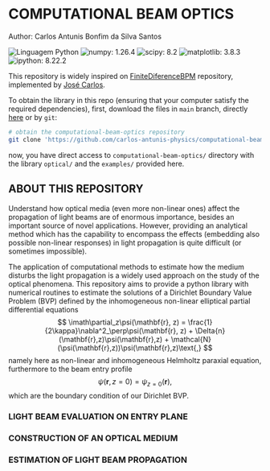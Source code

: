 # COMPUTATIONAL BEAM OPTICS

Author: Carlos Antunis Bonfim da Silva Santos

![Linguagem Python](https://img.shields.io/badge/Linguagem%20Python-3572A5?style=plastic)
![numpy: 1.26.4](https://img.shields.io/badge/numpy-1.26.4-green?style=plastic)
![scipy: 8.2](https://img.shields.io/badge/scipy-8.2-green?style=plastic)
![matplotlib: 3.8.3](https://img.shields.io/badge/matplotlib-3.8.3-green?style=plastic)
![ipython: 8.22.2](https://img.shields.io/badge/ipython-8.22.2-green?style=plastic)

This repository is widely inspired on [FiniteDiferenceBPM](https://github.com/Windier/FiniteDifferenceBPM) repository, implemented by [José Carlos](https://github.com/Windier).

To obtain the library in this repo (ensuring that your computer satisfy the required dependencies), first, download the files in `main` branch, directly [here](https://github.com/carlos-antunis-physics/computational-beam-optics/archive/refs/heads/main.zip) or by `git`:

```bash
# obtain the computational-beam-optics repository
git clone 'https://github.com/carlos-antunis-physics/computational-beam-optics.git'
```

now, you have direct access to `computational-beam-optics/` directory with the library `optical/` and the `examples/` provided here.

## ABOUT THIS REPOSITORY

Understand how optical media (even more non-linear ones) affect the propagation of light beams are of enormous importance, besides an important source of novel applications. However, providing an analytical method which has the capability to encompass the effects (embedding also possible non-linear responses) in light propagation is quite difficult (or sometimes impossible).

The application of computational methods to estimate how the medium disturbs the light propagation is a widely used approach on the study of the optical phenomena. This repository aims to provide a python library with numerical routines to estimate the solutions of a Dirichlet Boundary Value Problem (BVP) defined by the inhomogeneous non-linear elliptical partial differential equations
$$
    \imath\partial_z\psi(\mathbf{r}, z) = \frac{1}{2\kappa}\nabla^2_\perp\psi(\mathbf{r}, z) + \Delta{n}(\mathbf{r},z)\psi(\mathbf{r},z) + \mathcal{N}(\psi(\mathbf{r},z))\psi(\mathbf{r},z)\text{,}
$$
namely here as non-linear and inhomogeneous Helmholtz paraxial equation, furthermore to the beam entry profile
$$
    \psi(\mathbf{r}, z = 0) = \psi_{z = 0}(\mathbf{r})\text{,}
$$
which are the boundary condition of our Dirichlet BVP.

### LIGHT BEAM EVALUATION ON ENTRY PLANE
### CONSTRUCTION OF AN OPTICAL MEDIUM
### ESTIMATION OF LIGHT BEAM PROPAGATION